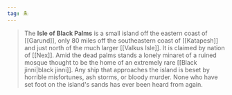 ```yaml
---
tag: 🏝️
---
```

> The **Isle of Black Palms** is a small island off the eastern coast of [[Garund]], only 80 miles off the southeastern coast of [[Katapesh]] and just north of the much larger [[Valkus Isle]]. It is claimed by nation of [[Nex]]. Amid the dead palms stands a lonely minaret of a ruined mosque thought to be the home of an extremely rare [[Black jinni|black jinni]]. Any ship that approaches the island is beset by horrible misfortunes, ash storms, or bloody murder. None who have set foot on the island's sands has ever been heard from again.







